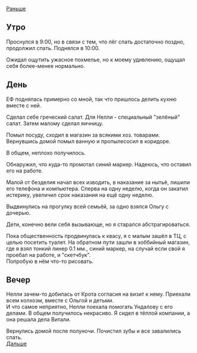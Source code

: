 [Раньше](2020.06.05.md)  
## Утро
Проснулся в 9:00, но в связи с тем, что лёг спать достаточно поздно, продолжил спать. Поднялся в 10:00.

Ожидал ощутить ужасное похмелье, но к моему удивлению, ощущал себя более-менее нормально.
## День
ЕФ поднялась примерно со мной, так что пришлось делить кухню вместе с ней.

Сделал себе греческий салат. Для Нелли - специальный "зелёный" салат. Затем малому сделал яичницу.

Помыл посуду, сходил в магазин за всякими хоз. товарами.  
Вернувшись домой помыл ванную и пропылесосил в коридоре.

В общем, неплохо получилось.

Обнаружил, что куда-то промотал синий маркер. Надеюсь, что оставил его на работе.

Малой от безделия начал всех изводить, в наказание за нытьё, лишили его телефона и компьютера. Сперва на одну неделю, когда он закатил истерику, увеличил срок наказания на ещё одну неделю.

Выдвинулись на прогулку всей семьёй, за одно взялся Ольгу с дочерью.

Дети, конечно вели себя вызывающе, но я старался абстрагироваться.

Пока общественность продвинулась к квасу, я с малым зашёл в ТЦ, с целью посетить туалет. На обратном пути зашли в хоббийный магазин, где я взял тонкий линер 0.1 мм., синий маркер, на случай если свой я проебал на работе, и "скетчбук".  
Попробую в нём что-то рисовать.
## Вечер
Нелли зачем-то добилась от Крота согласия на визит к нему. Приехали всем колхозм, вместе с Ольгой и детьми.  
И что самое неприятно, Нелли поехала помогать Ундалову с его делами. В общем получилось некрасиво. Я сидел в тёплой компании, а она решала дела Витали.  

Вернулись домой после полуночи. Почистил зубы и все завалились спать.  
[Дальше](2020.06.07.md)